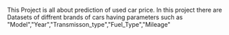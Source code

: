 This Project is all about prediction of used car price. In this project there are Datasets of diffrent brands of cars having parameters such as "Model","Year","Transmisson_type","Fuel_Type","Mileage"
